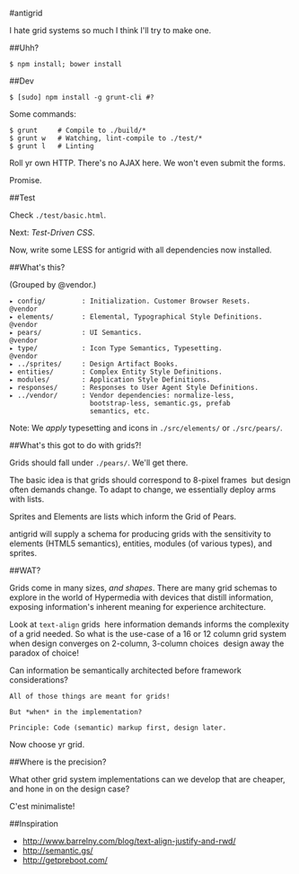 #antigrid

I hate grid systems so much I think I'll try to make one.

##Uhh?

    $ npm install; bower install
    
##Dev

    $ [sudo] npm install -g grunt-cli #?

Some commands:

    $ grunt     # Compile to ./build/*
    $ grunt w   # Watching, lint-compile to ./test/*
    $ grunt l   # Linting

Roll yr own HTTP. There's no AJAX here. We won't even submit the forms.

Promise.

##Test

Check ``./test/basic.html``.

Next: *Test-Driven CSS*.

Now, write some LESS for antigrid with all dependencies now installed.

##What's this?

(Grouped by @vendor.)

    ▸ config/         : Initialization. Customer Browser Resets.    @vendor
    ▸ elements/       : Elemental, Typographical Style Definitions. @vendor
    ▸ pears/          : UI Semantics.                               @vendor
    ▸ type/           : Icon Type Semantics, Typesetting.           @vendor
    ▸ ../sprites/     : Design Artifact Books.
    ▸ entities/       : Complex Entity Style Definitions.
    ▸ modules/        : Application Style Definitions.
    ▸ responses/      : Responses to User Agent Style Definitions.
    ▸ ../vendor/      : Vendor dependencies: normalize-less,
                        bootstrap-less, semantic.gs, prefab
                        semantics, etc.

Note: We *apply* typesetting and icons in ``./src/elements/`` or ``./src/pears/``.

##What's this got to do with grids?!

Grids should fall under ``./pears/``. We'll get there.

The basic idea is that grids should correspond to 8-pixel frames ­ but design
often demands change. To adapt to change, we essentially deploy arms with
lists.

Sprites and Elements are lists which inform the Grid of Pears.

antigrid will supply a schema for producing grids with the sensitivity to
elements (HTML5 semantics), entities, modules (of various types), and sprites.

##WAT?

Grids come in many sizes, *and shapes*. There are many grid schemas to explore
in the world of Hypermedia with devices that distill information, exposing
information's inherent meaning for experience architecture.

Look at ``text-align`` grids ­ here information demands informs the complexity
of a grid needed. So what is the use-case of a 16 or 12 column grid system when
design converges on 2-column, 3-column choices ­ design away the paradox of
choice!

Can information be semantically architected before framework considerations? ­ 

    All of those things are meant for grids!

    But *when* in the implementation?

    Principle: Code (semantic) markup first, design later.

Now choose yr grid.

##Where is the precision?

What other grid system implementations can we develop that are cheaper,
and hone in on the design case? ­

C'est minimaliste!

##Inspiration

* http://www.barrelny.com/blog/text-align-justify-and-rwd/
* http://semantic.gs/
* http://getpreboot.com/
